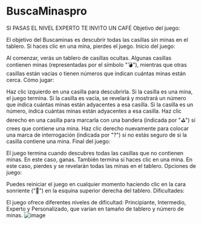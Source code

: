 # BuscaMinaspro
SI PASAS EL NIVEL EXPERTO TE INVITO UN CAFÉ
Objetivo del juego:

El objetivo del Buscaminas es descubrir todas las casillas sin minas en el tablero. Si haces clic en una mina, pierdes el juego.
Inicio del juego:

Al comenzar, verás un tablero de casillas ocultas. Algunas casillas contienen minas (representadas por el símbolo "💣"), mientras que otras casillas están vacías o tienen números que indican cuántas minas están cerca.
Cómo jugar:

Haz clic izquierdo en una casilla para descubrirla.
Si la casilla es una mina, el juego termina.
Si la casilla es vacía, se revelará y mostrará un número que indica cuántas minas están adyacentes a esa casilla.
Si la casilla es un número, indica cuántas minas están adyacentes a esa casilla.
Haz clic derecho en una casilla para marcarla con una bandera (indicada por "⛳") si crees que contiene una mina.
Haz clic derecho nuevamente para colocar una marca de interrogación (indicada por "?") si no estás seguro de si la casilla contiene una mina.
Final del juego:

El juego termina cuando descubres todas las casillas que no contienen minas. En este caso, ganas.
También termina si haces clic en una mina. En este caso, pierdes y se revelarán todas las minas en el tablero.
Opciones de juego:

Puedes reiniciar el juego en cualquier momento haciendo clic en la cara sonriente ("🙂") en la esquina superior derecha del tablero.
Dificultades:

El juego ofrece diferentes niveles de dificultad: Principiante, Intermedio, Experto y Personalizado, que varían en tamaño de tablero y número de minas. 
![image](https://github.com/Dahakablue/BuscaMinaspro/assets/72954658/aec667dc-c139-4f2d-b6dd-46798a943c0d)

